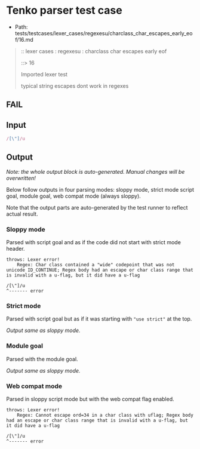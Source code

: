 # Tenko parser test case

- Path: tests/testcases/lexer_cases/regexesu/charclass_char_escapes_early_eof/16.md

> :: lexer cases : regexesu : charclass char escapes early eof
>
> ::> 16
>
> Imported lexer test
>
> typical string escapes dont work in regexes

## FAIL

## Input

`````js
/[\"]/u
`````

## Output

_Note: the whole output block is auto-generated. Manual changes will be overwritten!_

Below follow outputs in four parsing modes: sloppy mode, strict mode script goal, module goal, web compat mode (always sloppy).

Note that the output parts are auto-generated by the test runner to reflect actual result.

### Sloppy mode

Parsed with script goal and as if the code did not start with strict mode header.

`````
throws: Lexer error!
    Regex: Char class contained a "wide" codepoint that was not unicode ID_CONTINUE; Regex body had an escape or char class range that is invalid with a u-flag, but it did have a u-flag

/[\"]/u
^------- error
`````

### Strict mode

Parsed with script goal but as if it was starting with `"use strict"` at the top.

_Output same as sloppy mode._

### Module goal

Parsed with the module goal.

_Output same as sloppy mode._

### Web compat mode

Parsed in sloppy script mode but with the web compat flag enabled.

`````
throws: Lexer error!
    Regex: Cannot escape ord=34 in a char class with uflag; Regex body had an escape or char class range that is invalid with a u-flag, but it did have a u-flag

/[\"]/u
^------- error
`````

